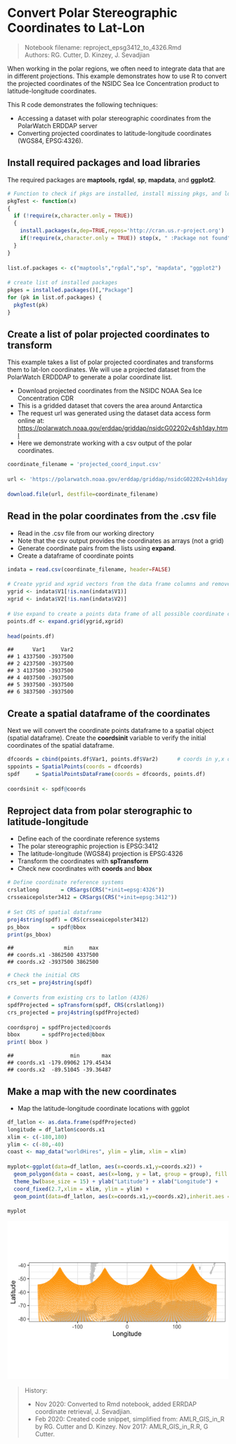 # Convert Polar Stereographic Coordinates to Lat-Lon

> Notebook filename: reproject\_epsg3412\_to\_4326.Rmd  
> Authors: RG. Cutter, D. Kinzey, J. Sevadjian

When working in the polar regions, we often need to integrate data that
are in different projections. This example demonstrates how to use R to
convert the projected coordinates of the NSIDC Sea Ice Concentration
product to latitude-longitude coordinates.

This R code demonstrates the following techniques: 

* Accessing a dataset with polar stereographic coordinates from the PolarWatch ERDDAP
server  
* Converting projected coordinates to latitude-longitude
coordinates (WGS84, EPSG:4326).  

## Install required packages and load libraries

The required packages are **maptools**, **rgdal**, **sp**, **mapdata**,
and **ggplot2**.

``` r
# Function to check if pkgs are installed, install missing pkgs, and load
pkgTest <- function(x)
{
  if (!require(x,character.only = TRUE))
  {
    install.packages(x,dep=TRUE,repos='http://cran.us.r-project.org')
    if(!require(x,character.only = TRUE)) stop(x, " :Package not found")
  }
}

list.of.packages <- c("maptools","rgdal","sp", "mapdata", "ggplot2")

# create list of installed packages
pkges = installed.packages()[,"Package"]
for (pk in list.of.packages) {
  pkgTest(pk)
}
```

## Create a list of polar projected coordinates to transform

This example takes a list of polar projected coordinates and transforms
them to lat-lon coordinates. We will use a projected dataset from the
PolarWatch ERDDDAP to generate a polar coordinate list.

  - Download projected coordinates from the NSIDC NOAA Sea Ice
    Concentration CDR
  - This is a gridded dataset that covers the area around Antarctica
  - The request url was generated using the dataset data access form
    online at:
    <https://polarwatch.noaa.gov/erddap/griddap/nsidcG02202v4sh1day.html>
  - Here we demonstrate working with a csv output of the polar
    coordinates.

<!-- end list -->

``` r
coordinate_filename = 'projected_coord_input.csv'

url <- 'https://polarwatch.noaa.gov/erddap/griddap/nsidcG02202v4sh1day.csv0?ygrid%5B(4337500.0):4:(-3937500.0)%5D,xgrid%5B(-3937500.0):4:(3937500.0)%5D'

download.file(url, destfile=coordinate_filename)
```

## Read in the polar coordinates from the .csv file

  - Read in the .csv file from our working directory
  - Note that the csv output provides the coordinates as arrays (not a
    grid)
  - Generate coordinate pairs from the lists using **expand**.
  - Create a dataframe of coordinate points

<!-- end list -->

``` r
indata = read.csv(coordinate_filename, header=FALSE)

# Create ygrid and xgrid vectors from the data frame columns and remove any padded NaNs
ygrid <- indata$V1[!is.nan(indata$V1)]
xgrid <- indata$V2[!is.nan(indata$V2)]

# Use expand to create a points data frame of all possible coordinate combinations
points.df <- expand.grid(ygrid,xgrid)

head(points.df)
```

    ##      Var1     Var2
    ## 1 4337500 -3937500
    ## 2 4237500 -3937500
    ## 3 4137500 -3937500
    ## 4 4037500 -3937500
    ## 5 3937500 -3937500
    ## 6 3837500 -3937500

## Create a spatial dataframe of the coordinates

Next we will convert the coordinate points dataframe to a spatial object
(spatial dataframe). Create the **coordsinit** variable to verify the
initial coordinates of the spatial dataframe.

``` r
dfcoords = cbind(points.df$Var1, points.df$Var2)      # coords in y,x order
sppoints = SpatialPoints(coords = dfcoords)
spdf     = SpatialPointsDataFrame(coords = dfcoords, points.df)

coordsinit <- spdf@coords
```

## Reproject data from polar sterographic to latitude-longitude

  - Define each of the coordinate reference systems
  - The polar stereographic projection is EPSG:3412
  - The latitude-longitude (WGS84) projection is EPSG:4326
  - Transform the coordinates with **spTransform**
  - Check new coordinates with **coords** and **bbox**

<!-- end list -->

``` r
# Define coordinate reference systems
crslatlong       = CRSargs(CRS("+init=epsg:4326"))
crsseaicepolster3412 = CRSargs(CRS("+init=epsg:3412"))

# Set CRS of spatial dataframe
proj4string(spdf) = CRS(crsseaicepolster3412)
ps_bbox       = spdf@bbox
print(ps_bbox)
```

    ##                min     max
    ## coords.x1 -3862500 4337500
    ## coords.x2 -3937500 3862500

``` r
# Check the initial CRS 
crs_set = proj4string(spdf)

# Converts from existing crs to latlon (4326)
spdfProjected = spTransform(spdf, CRS(crslatlong))  
crs_projected = proj4string(spdfProjected)

coordsproj = spdfProjected@coords
bbox       = spdfProjected@bbox
print( bbox )
```

    ##                  min       max
    ## coords.x1 -179.09062 179.45434
    ## coords.x2  -89.51045 -39.36487

## Make a map with the new coordinates

  - Map the latitude-longitude coordinate locations with ggplot

<!-- end list -->

``` r
df_latlon <- as.data.frame(spdfProjected)
longitude = df_latlon$coords.x1
xlim <- c(-180,180)
ylim <- c(-80,-40)
coast <- map_data("worldHires", ylim = ylim, xlim = xlim)

myplot<-ggplot(data=df_latlon, aes(x=coords.x1,y=coords.x2)) +
  geom_polygon(data = coast, aes(x=long, y = lat, group = group), fill = "grey80") +
  theme_bw(base_size = 15) + ylab("Latitude") + xlab("Longitude") +
  coord_fixed(2.7,xlim = xlim, ylim = ylim) +
  geom_point(data=df_latlon, aes(x=coords.x1,y=coords.x2),inherit.aes = FALSE, size=1,shape=21,color="orange")

myplot
```

![](reproject_epsg3412_to_4326_files/figure-gfm/maps_ggplot_latlon-1.png)<!-- -->

> History:  
> * Nov 2020: Converted to Rmd notebook, added ERRDAP coordinate
> retrieval, J. Sevadjian.  
> * Feb 2020: Created code snippet, simplified from: AMLR\_GIS\_in\_R
> by RG. Cutter and D. Kinzey. Nov 2017: AMLR\_GIS\_in\_R.R, G Cutter.
